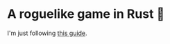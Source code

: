 # A roguelike game in Rust 🦀

I'm just following [this guide](https://tomassedovic.github.io/roguelike-tutorial/index.html).
